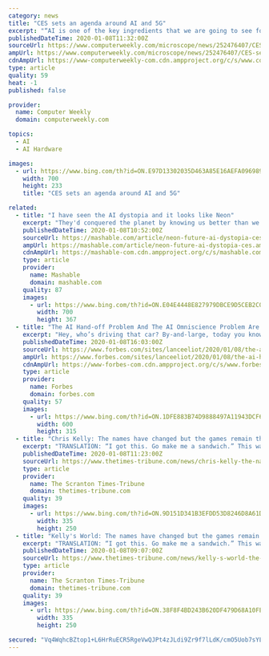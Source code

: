 ```yaml
---
category: news
title: "CES sets an agenda around AI and 5G"
excerpt: "“AI is one of the key ingredients that we are going to see for the coming decade ... That translated into the portfolio in personalised services, fast chips and robust infrastructure to ensure a smooth customer experience. \"This could be a challenge and an opportunity but we will be ready for the age of experience,\" he said."
publishedDateTime: 2020-01-08T11:32:00Z
sourceUrl: https://www.computerweekly.com/microscope/news/252476407/CES-sets-an-agenda-around-AI-and-5G
ampUrl: https://www.computerweekly.com/microscope/news/252476407/CES-sets-an-agenda-around-AI-and-5G?amp=1
cdnAmpUrl: https://www-computerweekly-com.cdn.ampproject.org/c/s/www.computerweekly.com/microscope/news/252476407/CES-sets-an-agenda-around-AI-and-5G?amp=1
type: article
quality: 59
heat: -1
published: false

provider:
  name: Computer Weekly
  domain: computerweekly.com

topics:
  - AI
  - AI Hardware

images:
  - url: https://www.bing.com/th?id=ON.E97D13302035D463A85E16AEFA096989
    width: 700
    height: 233
    title: "CES sets an agenda around AI and 5G"

related:
  - title: "I have seen the AI dystopia and it looks like Neon"
    excerpt: "They'd conquered the planet by knowing us better than we knew ourselves. It seemed like humanity to create its first self-aware AI in the form of ads. The story made few waves, but I could never let go of the Vert concept. The more marketing became automated, the more ads learned about us, the closer the world of the Verts seemed. They were ..."
    publishedDateTime: 2020-01-08T10:52:00Z
    sourceUrl: https://mashable.com/article/neon-future-ai-dystopia-ces/
    ampUrl: https://mashable.com/article/neon-future-ai-dystopia-ces.amp
    cdnAmpUrl: https://mashable-com.cdn.ampproject.org/c/s/mashable.com/article/neon-future-ai-dystopia-ces.amp
    type: article
    provider:
      name: Mashable
      domain: mashable.com
    quality: 87
    images:
      - url: https://www.bing.com/th?id=ON.E04E4448E827979DBCE9D5CEB2C0AF5E
        width: 700
        height: 367
  - title: "The AI Hand-off Problem And The AI Omniscience Problem Are Getting Worse, Exemplified Ironically By AI Self-Driving Cars Getting Better"
    excerpt: "Hey, who’s driving that car? By-and-large, today you know who is driving a car by simply looking to see who is sitting behind the wheel. The person at the driving controls is the responsible party for driving the car."
    publishedDateTime: 2020-01-08T16:03:00Z
    sourceUrl: https://www.forbes.com/sites/lanceeliot/2020/01/08/the-ai-hand-off-problem-and-the-ai-omniscience-problem-are-getting-worse-exemplified-ironically-by-ai-self-driving-cars-getting-better/
    ampUrl: https://www.forbes.com/sites/lanceeliot/2020/01/08/the-ai-hand-off-problem-and-the-ai-omniscience-problem-are-getting-worse-exemplified-ironically-by-ai-self-driving-cars-getting-better/amp/
    cdnAmpUrl: https://www-forbes-com.cdn.ampproject.org/c/s/www.forbes.com/sites/lanceeliot/2020/01/08/the-ai-hand-off-problem-and-the-ai-omniscience-problem-are-getting-worse-exemplified-ironically-by-ai-self-driving-cars-getting-better/amp/
    type: article
    provider:
      name: Forbes
      domain: forbes.com
    quality: 57
    images:
      - url: https://www.bing.com/th?id=ON.1DFE883B74D9888497A11943DCF6A304
        width: 600
        height: 315
  - title: "Chris Kelly: The names have changed but the games remain the same"
    excerpt: "TRANSLATION: “I got this. Go make me a sandwich.” This was bound to be a rocky relationship. The Brazils — the family in perpetual political combat with Notarianni and the Parker House wing of the Democratic Machine — hand-picked Domenick to ..."
    publishedDateTime: 2020-01-08T11:23:00Z
    sourceUrl: https://www.thetimes-tribune.com/news/chris-kelly-the-names-have-changed-but-the-games-remain-the-same-1.2580672
    type: article
    provider:
      name: The Scranton Times-Tribune
      domain: thetimes-tribune.com
    quality: 39
    images:
      - url: https://www.bing.com/th?id=ON.9D151D341B3EFDD53D8246D8A61DC709
        width: 335
        height: 250
  - title: "Kelly's World: The names have changed but the games remain the same"
    excerpt: "TRANSLATION: “I got this. Go make me a sandwich.” This was bound to be a rocky relationship. The Brazils — the family in perpetual political combat with Notarianni and the Parker House wing of the Democratic Machine — hand-picked Domenick to balance the listing reelection hopes of Commissioner Pat O’Malley, the Brazils’ Manchurian ..."
    publishedDateTime: 2020-01-08T09:07:00Z
    sourceUrl: https://www.thetimes-tribune.com/news/kelly-s-world-the-names-have-changed-but-the-games-remain-the-same-1.2580672
    type: article
    provider:
      name: The Scranton Times-Tribune
      domain: thetimes-tribune.com
    quality: 39
    images:
      - url: https://www.bing.com/th?id=ON.38F8F4BD243B620DF479D68A10FE2DB3
        width: 335
        height: 250

secured: "Vq4WqhcBZtop1+L6HrRuECR5RgeVwQJPt4zJLdi9Zr9f7lLdK/cmO5Uob7sYLOBssGlQB/zrSzEhiaoeQ+uNrkYfsWGi7pW6wdbhhXQqt/rcjBZCWqoMEVxzxDRrRTFCexLG8rS372apECAAafzvO3SOWSpSfloUYdod9pcIJB7GDdycBFdxrhCYviI3trb9e7nLfLW4ct/GMnzyWzMN19WB7UeEiNTyx4X+hbr3DQJH9sGqs8ge7ndeIREo+imBZXEXKf+bUwDn7jPryqJS5Q==;zFfGNI2gMtk7kie6OK50xg=="
---
```


